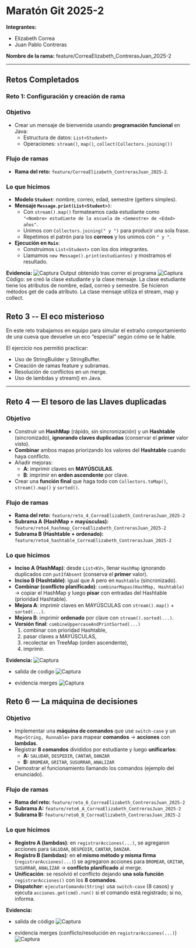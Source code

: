 # Maratón Git 2025-2

**Integrantes:**

- Elizabeth Correa 
- Juan Pablo Contreras


**Nombre de la rama:** feature/CorreaElizabeth_ContrerasJuan_2025-2

---

## Retos Completados

### Reto 1: Configuración y creación de rama

### Objetivo
- Crear un mensaje de bienvenida usando **programación funcional** en Java:
  - Estructura de datos: `List<Student>`
  - Operaciones: `stream()`, `map()`, `collect(Collectors.joining())`

### Flujo de ramas
- **Rama del reto:** `feature/CorreaElizabeth_ContrerasJuan_2025-2`.

### Lo que hicimos
- **Modelo `Student`**: nombre, correo, edad, semestre (getters simples).
- **Mensaje `Message.print(List<Student>)`**:
  - Con `stream().map()` formateamos cada estudiante como  
    `"<Nombre> estudiante de la escuela de <Semestre> de <Edad> años"`.
  - Unimos con `Collectors.joining(" y ")` para producir una sola frase.
  - Repetimos el patrón para los **correos** y los unimos con `" y "`.
- **Ejecución en `Main`**:
  - Construimos `List<Student>` con los dos integrantes.
  - Llamamos `new Message().print(estudiantes)` y mostramos el resultado.
  
**Evidencia:**
![Captura](imagenes/captura1.png)
Output obtenido tras correr el programa
![Captura](imagenes/captura2.png)
Código: se creó la clase estudiante y la clase mensaje. La clase estudiante tiene los atributos de nombre, edad, correo y semestre. Se hicieron métodos get de cada atributo. La clase mensaje utiliza el stream, map y collect.

## Reto 3 -- El eco misterioso

En este reto trabajamos en equipo para simular el extraño comportamiento de una cueva que devuelve un eco “especial” según cómo se le hable.

El ejercicio nos permitió practicar:
 - Uso de StringBuilder y StringBuffer.
 - Creación de ramas feature y subramas.
 - Resolución de conflictos en un merge.
 - Uso de lambdas y stream() en Java.
---

## Reto 4 — El tesoro de las Llaves duplicadas

### Objetivo
- Construir un **HashMap** (rápido, sin sincronización) y un **Hashtable** (sincronizado), **ignorando claves duplicadas** (conservar el **primer** valor visto).
- **Combinar** ambos mapas priorizando los valores del **Hashtable** cuando haya conflicto.
- Añadir mejoras:
  - **A**: imprimir claves en **MAYÚSCULAS**.
  - **B**: imprimir en **orden ascendente** por clave.
- Crear una **función final** que haga todo con `Collectors.toMap()`, `stream().map()` y `sorted()`.

### Flujo de ramas 
- **Rama del reto:** `feature/reto_4_CorreaElizabeth_ContrerasJuan_2025-2`
- **Subrama A (HashMap + mayúsculas):** `feature/reto4_hashmap_CorreaElizabeth_ContrerasJuan_2025-2`
- **Subrama B (Hashtable + ordenado):** `feature/reto4_hashtable_CorreaElizabeth_ContrerasJuan_2025-2`



### Lo que hicimos 

- **Inciso A (HashMap)**: desde `List<KV>`, llenar `HashMap` ignorando duplicados con `putIfAbsent` (conserva el **primer** valor).
- **Inciso B (Hashtable)**: igual que A pero en `Hashtable` (sincronizado).
- **Combinar (conflicto planificado)**: `combinarMapas(HashMap, Hashtable)` → copiar el HashMap y luego **pisar** con entradas del Hashtable (prioridad Hashtable).
- **Mejora A**: imprimir claves en MAYÚSCULAS con `stream().map()` + `sorted(...)`.
- **Mejora B**: imprimir **ordenado** por clave con `stream().sorted(...)`.
- **Versión final**: `combineUppercaseAndPrintSorted(...)`  
  1) combinar con prioridad Hashtable,  
  2) pasar claves a MAYÚSCULAS,  
  3) recolectar en TreeMap (orden ascendente),  
  4) imprimir.

**Evidencia:**
![Captura](imagenes/captura30.png)

- salida de codigo
![Captura](imagenes/captura31.png)

- evidencia merges
![Captura](imagenes/captura32.png)


## Reto 6 — La máquina de decisiones

### Objetivo
- Implementar una **máquina de comandos** que use `switch-case` y un `Map<String, Runnable>` para mapear **comandos** → **acciones** con **lambdas**.
- Registrar **8 comandos** divididos por estudiante y luego **unificarlos**:
  - **A:** `SALUDAR`, `DESPEDIR`, `CANTAR`, `DANZAR`
  - **B:** `BROMEAR`, `GRITAR`, `SUSURRAR`, `ANALIZAR`
- Demostrar el funcionamiento llamando los comandos (ejemplo del enunciado).

### Flujo de ramas
- **Rama del reto:** `feature/reto_6_CorreaElizabeth_ContrerasJuan_2025-2`
- **Subrama A:** `feature/reto6_A_CorreaElizabeth_ContrerasJuan_2025-2`
- **Subrama B:** `feature/reto6_B_CorreaElizabeth_ContrerasJuan_2025-2`

### Lo que hicimos
- **Registro A (lambdas)**: en `registrarAcciones(...)`, se agregaron acciones para `SALUDAR`, `DESPEDIR`, `CANTAR`, `DANZAR`.
- **Registro B (lambdas)**: en **el mismo método y misma firma** (`registrarAcciones(...)`) se agregaron acciones para `BROMEAR`, `GRITAR`, `SUSURRAR`, `ANALIZAR` → **conflicto planificado** al merge.
- **Unificación**: se resolvió el conflicto dejando **una sola función** `registrarAcciones()` con los **8 comandos**.
- **Dispatcher**: `ejecutarComando(String)` usa `switch-case` (8 casos) y ejecuta `acciones.get(cmd).run()` si el comando está registrado; si no, informa.



**Evidencia:**
- salida de código 
![Captura](imagenes/captura33.png)

- evidencia merges (conflicto/resolución en `registrarAcciones(...)`)  
![Captura](imagenes/captura34.png)



